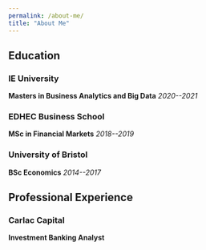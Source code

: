 ```yaml
---
permalink: /about-me/
title: "About Me"
---
```


## Education

### IE University

**Masters in Business Analytics and Big Data** *2020--2021*

### EDHEC Business School

**MSc in Financial Markets** *2018--2019*

### University of Bristol

**BSc Economics** *2014--2017*

## Professional Experience

### Carlac Capital

**Investment Banking Analyst**
